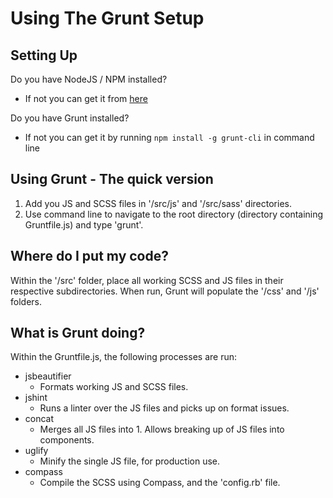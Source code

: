 # Using The Grunt Setup

## Setting Up
Do you have NodeJS / NPM installed?
  - If not you can get it from [here](https://nodejs.org/download/)

Do you have Grunt installed?
  - If not you can get it by running `npm install -g grunt-cli` in command line

## Using Grunt - The quick version
1. Add you JS and SCSS files in '/src/js' and '/src/sass' directories.
2. Use command line to navigate to the root directory (directory containing Gruntfile.js) and type 'grunt'.

## Where do I put my code?
Within the '/src' folder, place all working SCSS and JS files in their respective subdirectories.
When run, Grunt will populate the '/css' and '/js' folders.

## What is Grunt doing?
Within the Gruntfile.js, the following processes are run:
  - jsbeautifier
    - Formats working JS and SCSS files.
  - jshint
    - Runs a linter over the JS files and picks up on format issues.
  - concat
    - Merges all JS files into 1. Allows breaking up of JS files into components.
  - uglify
    - Minify the single JS file, for production use.
  - compass
    - Compile the SCSS using Compass, and the 'config.rb' file.

